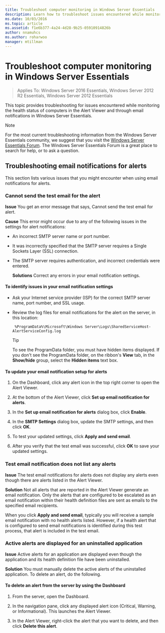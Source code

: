 ```yaml
---
title: Troubleshoot computer monitoring in Windows Server Essentials
description: Learn how to troubleshoot issues encountered while monitoring the health status of computers in the Alert Viewer and through email notifications in Windows Server Essentials.
ms.date: 10/03/2016
ms.topic: article
ms.assetid: f1e6b377-4a24-4d28-9b25-05910914826b
author: nnamuhcs
ms.author: roharwoo
manager: mtillman
---
```


# Troubleshoot computer monitoring in Windows Server Essentials

> Applies To: Windows Server 2016 Essentials, Windows Server 2012 R2 Essentials, Windows Server 2012 Essentials

This topic provides troubleshooting for issues encountered while monitoring the health status of computers in the Alert Viewer and through email notifications in  Windows Server Essentials.

> [!NOTE]
> For the most current troubleshooting information from the  Windows Server Essentials community, we suggest that you visit the [Windows Server Essentials Forum](/answers/topics/windows-server-essentials.html). The Windows Server Essentials Forum is a great place to search for help, or to ask a question.

## Troubleshooting email notifications for alerts

 This section lists various issues that you might encounter when using email notifications for alerts.

### Cannot send the test email for the alert

 **Issue** You get an error message that says, Cannot send the test email for alert.

 **Cause** This error might occur due to any of the following issues in the settings for alert notifications:

- An incorrect SMTP server name or port number.

- It was incorrectly specified that the SMTP server requires a Single Sockets Layer (SSL) connection.

- The SMTP server requires authentication, and incorrect credentials were entered.

  **Solutions** Correct any errors in your email notification settings.

#### To identify issues in your email notification settings

- Ask your Internet service provider (ISP) for the correct SMTP server name, port number, and SSL usage.

- Review the log files for email notifications for the alert on the server, in this location:

    ` %ProgramData%\Microsoft\Windows Server\Logs\SharedServiceHost-AlertServiceConfig.log`

    > [!TIP]
    > To see the ProgramData folder, you must have hidden items displayed. If you don't see the ProgramData folder, on the ribbon's **View** tab, in the **Show/hide** group, select the **Hidden items** text box.

#### To update your email notification setup for alerts

1. On the Dashboard, click any alert icon in the top right corner to open the Alert Viewer.

2. At the bottom of the Alert Viewer, click **Set up email notification for alerts**.

3. In the **Set up email notification for alerts** dialog box, click **Enable**.

4. In the **SMTP Settings** dialog box, update the SMTP settings, and then click **OK**.

5. To test your updated settings, click **Apply and send email**.

6. After you verify that the test email was successful, click **OK** to save your updated settings.

### Test email notification does not list any alerts

**Issue** The test email notifications for alerts does not display any alerts even though there are alerts listed in the Alert Viewer.

**Solution** Not all alerts that are reported in the Alert Viewer generate an email notification. Only the alerts that are configured to be escalated as an email notification within their health definition files are sent as emails to the specified email recipients.

When you click **Apply and send email**, typically you will receive a sample email notification with no health alerts listed. However, if a health alert that is configured to send email notifications is identified during this test process, that alert is included in the test email.

### Active alerts are displayed for an uninstalled application

**Issue** Active alerts for an application are displayed even though the application and its health definition file have been uninstalled.

**Solution** You must manually delete the active alerts of the uninstalled application. To delete an alert, do the following.

#### To delete an alert from the server by using the Dashboard

1. From the server, open the Dashboard.

2. In the navigation pane, click any displayed alert icon (Critical, Warning, or Informational). This launches the Alert Viewer.

3. In the Alert Viewer, right-click the alert that you want to delete, and then click **Delete this alert**.
